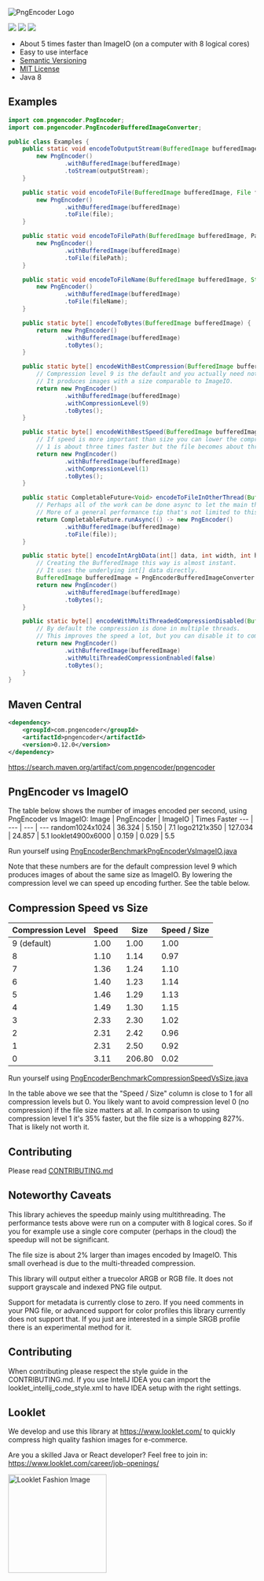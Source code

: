 ![PngEncoder Logo](https://user-images.githubusercontent.com/421009/85217670-be26ce00-b393-11ea-8741-4da520fc2dd2.png)


<img src="https://img.shields.io/maven-central/v/com.pngencoder/pngencoder"> <img src="https://img.shields.io/travis/pngencoder/pngencoder/develop"> <img src="https://img.shields.io/codecov/c/github/pngencoder/pngencoder/develop?token=305f39ec177948b3bde322c021debcdf">

- About 5 times faster than ImageIO (on a computer with 8 logical cores)
- Easy to use interface
- [Semantic Versioning](http://semver.org/)
- [MIT License](LICENSE)
- Java 8

## Examples

```java
import com.pngencoder.PngEncoder;
import com.pngencoder.PngEncoderBufferedImageConverter;

public class Examples {
    public static void encodeToOutputStream(BufferedImage bufferedImage, OutputStream outputStream) {
        new PngEncoder()
                .withBufferedImage(bufferedImage)
                .toStream(outputStream);
    }

    public static void encodeToFile(BufferedImage bufferedImage, File file) {
        new PngEncoder()
                .withBufferedImage(bufferedImage)
                .toFile(file);
    }

    public static void encodeToFilePath(BufferedImage bufferedImage, Path filePath) {
        new PngEncoder()
                .withBufferedImage(bufferedImage)
                .toFile(filePath);
    }

    public static void encodeToFileName(BufferedImage bufferedImage, String fileName) {
        new PngEncoder()
                .withBufferedImage(bufferedImage)
                .toFile(fileName);
    }

    public static byte[] encodeToBytes(BufferedImage bufferedImage) {
        return new PngEncoder()
                .withBufferedImage(bufferedImage)
                .toBytes();
    }

    public static byte[] encodeWithBestCompression(BufferedImage bufferedImage) {
        // Compression level 9 is the default and you actually need not set it.
        // It produces images with a size comparable to ImageIO.
        return new PngEncoder()
                .withBufferedImage(bufferedImage)
                .withCompressionLevel(9)
                .toBytes();
    }

    public static byte[] encodeWithBestSpeed(BufferedImage bufferedImage) {
        // If speed is more important than size you can lower the compression level.
        // 1 is about three times faster but the file becomes about three times larger.
        return new PngEncoder()
                .withBufferedImage(bufferedImage)
                .withCompressionLevel(1)
                .toBytes();
    }

    public static CompletableFuture<Void> encodeToFileInOtherThread(BufferedImage bufferedImage, File file) {
        // Perhaps all of the work can be done async to let the main thread continue?
        // More of a general performance tip that's not limited to this PngEncoder library.
        return CompletableFuture.runAsync(() -> new PngEncoder()
                .withBufferedImage(bufferedImage)
                .toFile(file));
    }

    public static byte[] encodeIntArgbData(int[] data, int width, int height) {
        // Creating the BufferedImage this way is almost instant.
        // It uses the underlying int[] data directly.
        BufferedImage bufferedImage = PngEncoderBufferedImageConverter.createFromIntArgb(data, width, height);
        return new PngEncoder()
                .withBufferedImage(bufferedImage)
                .toBytes();
    }

    public static byte[] encodeWithMultiThreadedCompressionDisabled(BufferedImage bufferedImage) {
        // By default the compression is done in multiple threads.
        // This improves the speed a lot, but you can disable it to compress in the invoking thread only.
        return new PngEncoder()
                .withBufferedImage(bufferedImage)
                .withMultiThreadedCompressionEnabled(false)
                .toBytes();
    }
}
```

## Maven Central

```xml
<dependency>
    <groupId>com.pngencoder</groupId>
    <artifactId>pngencoder</artifactId>
    <version>0.12.0</version>
</dependency>
```

https://search.maven.org/artifact/com.pngencoder/pngencoder

## PngEncoder vs ImageIO
The table below shows the number of images encoded per second, using PngEncoder vs ImageIO:
Image | PngEncoder | ImageIO | Times Faster
--- | --- | --- | ---
random1024x1024 | 36.324 | 5.150 | 7.1
logo2121x350 | 127.034 | 24.857 | 5.1
looklet4900x6000 | 0.159 | 0.029 | 5.5

Run yourself using [PngEncoderBenchmarkPngEncoderVsImageIO.java](src/test/java/com/pngencoder/PngEncoderBenchmarkPngEncoderVsImageIO.java)

Note that these numbers are for the default compression level 9 which produces images of about the same size as ImageIO. By lowering the compression level we can speed up encoding further. See the table below.

## Compression Speed vs Size

Compression Level | Speed | Size | Speed / Size
--- | --- | --- | ---
9 (default) | 1.00 | 1.00 | 1.00
8 | 1.10 | 1.14 | 0.97
7 | 1.36 | 1.24 | 1.10
6 | 1.40 | 1.23 | 1.14
5 | 1.46 | 1.29 | 1.13
4 | 1.49 | 1.30 | 1.15
3 | 2.33 | 2.30 | 1.02
2 | 2.31 | 2.42 | 0.96
1 | 2.31 | 2.50 | 0.92
0 | 3.11 | 206.80 | 0.02

Run yourself using [PngEncoderBenchmarkCompressionSpeedVsSize.java](src/test/java/com/pngencoder/PngEncoderBenchmarkCompressionSpeedVsSize.java)

In the table above we see that the "Speed / Size" column is close to 1 for all compression levels but 0. You likely want to avoid compression level 0 (no compression) if the file size matters at all. In comparison to using compression level 1 it's 35% faster, but the file size is a whopping 827%. That is likely not worth it.


## Contributing

Please read [CONTRIBUTING.md](CONTRIBUTING.md)


## Noteworthy Caveats
This library achieves the speedup mainly using multithreading. The performance tests above were run on a computer with 8 logical cores. So if you for example use a single core computer (perhaps in the cloud) the speedup will not be significant.

The file size is about 2% larger than images encoded by ImageIO. This small overhead is due to the multi-threaded compression.

This library will output either a truecolor ARGB or RGB file. It does not support grayscale and indexed PNG file output.

Support for metadata is currently close to zero. If you need comments in your PNG file, or advanced support for color profiles this library currently does not support that. If you just are interested in a simple SRGB profile there is an experimental method for it.

## Contributing
When contributing please respect the style guide in the CONTRIBUTING.md. If you use IntellJ IDEA you can import the looklet_intellij_code_style.xml
to have IDEA setup with the right settings. 

## Looklet
We develop and use this library at https://www.looklet.com/ to quickly compress high quality fashion images for e-commerce.

Are you a skilled Java or React developer? Feel free to join in: https://www.looklet.com/career/job-openings/

<img src="https://user-images.githubusercontent.com/421009/90376713-2e418f80-e077-11ea-8018-9c79ecf9d519.jpg" width="200" alt="Looklet Fashion Image"/>
